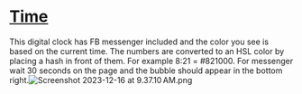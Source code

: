 # <a href="https://clock.sudo-self.com/">Time</a>
This digital clock has FB messenger included and the color you see is based on the current time. The numbers are converted to an HSL color by placing a hash in front of them. For example  8:21 = #821000. For messenger wait 30 seconds on the page and the bubble should appear in the bottom right.![Screenshot 2023-12-16 at 9.37.10 AM.png](/Screenshot%202023-12-16%20at%209.37.10%E2%80%AFAM.png)


